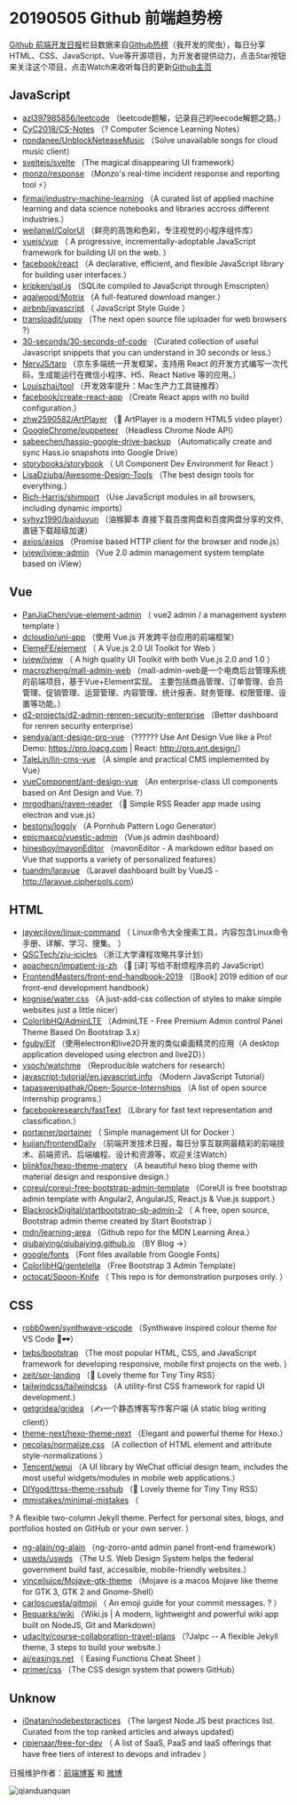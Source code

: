 # 20190505 Github 前端趋势榜

[Github 前端开发日报](https://qdkfweb.cn/c/news)栏目数据来自[Github热榜](https://github.qdkfweb.cn/)（我开发的爬虫），每日分享HTML、CSS、JavaScript、Vue等开源项目，为开发者提供动力，点击Star按钮来关注这个项目，点击Watch来收听每日的更新[Github主页](https://github.com/kujian/githubTrending)
## JavaScript

* [azl397985856/leetcode](https://github.com/azl397985856/leetcode) （leetcode题解，记录自己的leecode解题之路。）
* [CyC2018/CS-Notes](https://github.com/CyC2018/CS-Notes) （? Computer Science Learning Notes）
* [nondanee/UnblockNeteaseMusic](https://github.com/nondanee/UnblockNeteaseMusic) （Solve unavailable songs for cloud music client）
* [sveltejs/svelte](https://github.com/sveltejs/svelte) （The magical disappearing UI framework）
* [monzo/response](https://github.com/monzo/response) （Monzo's real-time incident response and reporting tool ⚡️）
* [firmai/industry-machine-learning](https://github.com/firmai/industry-machine-learning) （A curated list of applied machine learning and data science notebooks and libraries accross different industries.）
* [weilanwl/ColorUI](https://github.com/weilanwl/ColorUI) （鲜亮的高饱和色彩，专注视觉的小程序组件库）
* [vuejs/vue](https://github.com/vuejs/vue) （
        A progressive, incrementally-adoptable JavaScript framework for building UI on the web.
      ）
* [facebook/react](https://github.com/facebook/react) （A declarative, efficient, and flexible JavaScript library for building user interfaces.）
* [kripken/sql.js](https://github.com/kripken/sql.js) （SQLite compiled to JavaScript through Emscripten）
* [agalwood/Motrix](https://github.com/agalwood/Motrix) （A full-featured download manger.）
* [airbnb/javascript](https://github.com/airbnb/javascript) （
        JavaScript Style Guide
      ）
* [transloadit/uppy](https://github.com/transloadit/uppy) （The next open source file uploader for web browsers ?）
* [30-seconds/30-seconds-of-code](https://github.com/30-seconds/30-seconds-of-code) （Curated collection of useful Javascript snippets that you can understand in 30 seconds or less.）
* [NervJS/taro](https://github.com/NervJS/taro) （京东多端统一开发框架，支持用 React 的开发方式编写一次代码，生成能运行在微信小程序、H5、React Native 等的应用。）
* [Louiszhai/tool](https://github.com/Louiszhai/tool) （开发效率提升：Mac生产力工具链推荐）
* [facebook/create-react-app](https://github.com/facebook/create-react-app) （Create React apps with no build configuration.）
* [zhw2590582/ArtPlayer](https://github.com/zhw2590582/ArtPlayer) （&#x1f3a8; ArtPlayer is a modern HTML5 video player）
* [GoogleChrome/puppeteer](https://github.com/GoogleChrome/puppeteer) （Headless Chrome Node API）
* [sabeechen/hassio-google-drive-backup](https://github.com/sabeechen/hassio-google-drive-backup) （Automatically create and sync Hass.io snapshots into Google Drive）
* [storybooks/storybook](https://github.com/storybooks/storybook) （
        UI Component Dev Environment for React
      ）
* [LisaDziuba/Awesome-Design-Tools](https://github.com/LisaDziuba/Awesome-Design-Tools) （The best design tools for everything.）
* [Rich-Harris/shimport](https://github.com/Rich-Harris/shimport) （Use JavaScript modules in all browsers, including dynamic imports）
* [syhyz1990/baiduyun](https://github.com/syhyz1990/baiduyun) （油猴脚本 直接下载百度网盘和百度网盘分享的文件,直链下载超级加速）
* [axios/axios](https://github.com/axios/axios) （Promise based HTTP client for the browser and node.js）
* [iview/iview-admin](https://github.com/iview/iview-admin) （Vue 2.0 admin management system template based on iView）

## Vue

* [PanJiaChen/vue-element-admin](https://github.com/PanJiaChen/vue-element-admin) （
        vue2 admin / a management system template
      ）
* [dcloudio/uni-app](https://github.com/dcloudio/uni-app) （使用 Vue.js 开发跨平台应用的前端框架）
* [ElemeFE/element](https://github.com/ElemeFE/element) （
        A Vue.js 2.0 UI Toolkit for Web
      ）
* [iview/iview](https://github.com/iview/iview) （
        A high quality UI Toolkit with both Vue.js 2.0 and 1.0
      ）
* [macrozheng/mall-admin-web](https://github.com/macrozheng/mall-admin-web) （mall-admin-web是一个电商后台管理系统的前端项目，基于Vue+Element实现。 主要包括商品管理、订单管理、会员管理、促销管理、运营管理、内容管理、统计报表、财务管理、权限管理、设置等功能。）
* [d2-projects/d2-admin-renren-security-enterprise](https://github.com/d2-projects/d2-admin-renren-security-enterprise) （Better dashboard for renren security enterprise）
* [sendya/ant-design-pro-vue](https://github.com/sendya/ant-design-pro-vue) （??‍???‍? Use Ant Design Vue like a Pro! Demo: <a href="https://pro.loacg.com" rel="nofollow">https://pro.loacg.com</a> | React: <a href="http://pro.ant.design/" rel="nofollow">http://pro.ant.design/</a>）
* [TaleLin/lin-cms-vue](https://github.com/TaleLin/lin-cms-vue) （A simple and practical CMS implememted by Vue）
* [vueComponent/ant-design-vue](https://github.com/vueComponent/ant-design-vue) （An enterprise-class UI components based on Ant Design and Vue. ?）
* [mrgodhani/raven-reader](https://github.com/mrgodhani/raven-reader) （&#x1f4d6; Simple RSS Reader app made using electron and vue.js）
* [bestony/logoly](https://github.com/bestony/logoly) （A Pornhub Pattern Logo Generator）
* [epicmaxco/vuestic-admin](https://github.com/epicmaxco/vuestic-admin) （Vue.js admin dashboard）
* [hinesboy/mavonEditor](https://github.com/hinesboy/mavonEditor) （mavonEditor - A markdown editor based on Vue that supports a variety of personalized features）
* [tuandm/laravue](https://github.com/tuandm/laravue) （Laravel dashboard built by VueJS - <a href="http://laravue.cipherpols.com" rel="nofollow">http://laravue.cipherpols.com</a>）

## HTML

* [jaywcjlove/linux-command](https://github.com/jaywcjlove/linux-command) （
        Linux命令大全搜索工具，内容包含Linux命令手册、详解、学习、搜集。
      ）
* [QSCTech/zju-icicles](https://github.com/QSCTech/zju-icicles) （浙江大学课程攻略共享计划）
* [apachecn/impatient-js-zh](https://github.com/apachecn/impatient-js-zh) （&#x1f4d6; [译] 写给不耐烦程序员的 JavaScript）
* [FrontendMasters/front-end-handbook-2019](https://github.com/FrontendMasters/front-end-handbook-2019) （[Book] 2019 edition of our front-end development handbook）
* [kognise/water.css](https://github.com/kognise/water.css) （A just-add-css collection of styles to make simple websites just a little nicer）
* [ColorlibHQ/AdminLTE](https://github.com/ColorlibHQ/AdminLTE) （AdminLTE - Free Premium Admin control Panel Theme Based On Bootstrap 3.x）
* [fguby/Elf](https://github.com/fguby/Elf) （使用electron和live2D开发的类似桌面精灵的应用（A desktop application developed using electron and live2D））
* [vsoch/watchme](https://github.com/vsoch/watchme) （Reproducible watchers for research）
* [javascript-tutorial/en.javascript.info](https://github.com/javascript-tutorial/en.javascript.info) （Modern JavaScript Tutorial）
* [tapaswenipathak/Open-Source-Internships](https://github.com/tapaswenipathak/Open-Source-Internships) （A list of open source internship programs.）
* [facebookresearch/fastText](https://github.com/facebookresearch/fastText) （Library for fast text representation and classification.）
* [portainer/portainer](https://github.com/portainer/portainer) （
        Simple management UI for Docker
      ）
* [kujian/frontendDaily](https://github.com/kujian/frontendDaily) （前端开发技术日报，每日分享互联网最精彩的前端技术、前端资讯、后端编程、设计和资源等，欢迎关注Watch）
* [blinkfox/hexo-theme-matery](https://github.com/blinkfox/hexo-theme-matery) （A beautiful hexo blog theme with material design and responsive design.）
* [coreui/coreui-free-bootstrap-admin-template](https://github.com/coreui/coreui-free-bootstrap-admin-template) （CoreUI is free bootstrap admin template with Angular2, AngularJS, React.js &amp; Vue.js support.）
* [BlackrockDigital/startbootstrap-sb-admin-2](https://github.com/BlackrockDigital/startbootstrap-sb-admin-2) （
        A free, open source, Bootstrap admin theme created by Start Bootstrap
      ）
* [mdn/learning-area](https://github.com/mdn/learning-area) （Github repo for the MDN Learning Area.）
* [qiubaiying/qiubaiying.github.io](https://github.com/qiubaiying/qiubaiying.github.io) （BY Blog -&gt;）
* [google/fonts](https://github.com/google/fonts) （Font files available from Google Fonts）
* [ColorlibHQ/gentelella](https://github.com/ColorlibHQ/gentelella) （Free Bootstrap 3 Admin Template）
* [octocat/Spoon-Knife](https://github.com/octocat/Spoon-Knife) （
        This repo is for demonstration purposes only.
      ）

## CSS

* [robb0wen/synthwave-vscode](https://github.com/robb0wen/synthwave-vscode) （Synthwave inspired colour theme for VS Code &#x1f305;&#x1f576;）
* [twbs/bootstrap](https://github.com/twbs/bootstrap) （The most popular HTML, CSS, and JavaScript framework for developing responsive, mobile first projects on the web.
      ）
* [zeit/spr-landing](https://github.com/zeit/spr-landing) （&#x1f370; Lovely theme for Tiny Tiny RSS）
* [tailwindcss/tailwindcss](https://github.com/tailwindcss/tailwindcss) （A utility-first CSS framework for rapid UI development.）
* [getgridea/gridea](https://github.com/getgridea/gridea) （✍️一个静态博客写作客户端 (A static blog writing client)）
* [theme-next/hexo-theme-next](https://github.com/theme-next/hexo-theme-next) （Elegant and powerful theme for Hexo.）
* [necolas/normalize.css](https://github.com/necolas/normalize.css) （A collection of HTML element and attribute style-normalizations
      ）
* [Tencent/weui](https://github.com/Tencent/weui) （A UI library by WeChat official design team, includes the most useful widgets/modules in mobile web applications.）
* [DIYgod/ttrss-theme-rsshub](https://github.com/DIYgod/ttrss-theme-rsshub) （&#x1f370; Lovely theme for Tiny Tiny RSS）
* [mmistakes/minimal-mistakes](https://github.com/mmistakes/minimal-mistakes) （
        
? A flexible two-column Jekyll theme. Perfect for personal sites, blogs, and portfolios hosted on GitHub or your own server.
      ）
* [ng-alain/ng-alain](https://github.com/ng-alain/ng-alain) （ng-zorro-antd admin panel front-end framework）
* [uswds/uswds](https://github.com/uswds/uswds) （The U.S. Web Design System helps the federal government build fast, accessible, mobile-friendly websites.）
* [vinceliuice/Mojave-gtk-theme](https://github.com/vinceliuice/Mojave-gtk-theme) （Mojave is a macos Mojave like theme for GTK 3, GTK 2 and Gnome-Shell）
* [carloscuesta/gitmoji](https://github.com/carloscuesta/gitmoji) （
        An emoji guide for your commit messages. ? 
      ）
* [Requarks/wiki](https://github.com/Requarks/wiki) （Wiki.js | A modern, lightweight and powerful wiki app built on NodeJS, Git and Markdown）
* [udacity/course-collaboration-travel-plans](https://github.com/udacity/course-collaboration-travel-plans) （?Jalpc -- A flexible Jekyll theme, 3 steps to build your website.）
* [ai/easings.net](https://github.com/ai/easings.net) （
        Easing Functions Cheat Sheet
      ）
* [primer/css](https://github.com/primer/css) （The CSS design system that powers GitHub）

## Unknow

* [i0natan/nodebestpractices](https://github.com/i0natan/nodebestpractices) （The largest Node.JS best practices list. Curated from the top ranked articles and always updated）
* [ripienaar/free-for-dev](https://github.com/ripienaar/free-for-dev) （
        A list of SaaS, PaaS and IaaS offerings that have free tiers of interest to devops and infradev
      ）


日报维护作者：[前端博客](https://qdkfweb.cn/) 和 [微博](https://qdkfweb.cn/go/weibo)

![qianduanquan](https://user-images.githubusercontent.com/3055447/38468989-651132ac-3b80-11e8-8e6b-15122322a9d7.png)